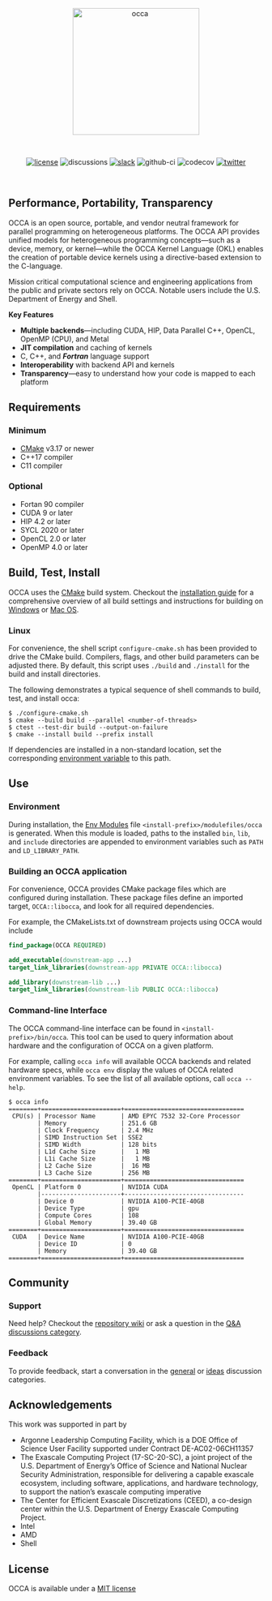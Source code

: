 <p align="center">
  <a href="https://libocca.org">
    <img alt="occa" src="https://libocca.org/assets/images/logo/blue.svg" width=250>
  </a>
</p>
&nbsp;

<div align="center"> 

[![license](https://img.shields.io/github/license/libocca/occa)](LICENSE)
![discussions](https://img.shields.io/github/discussions/libocca/occa)
[![slack](https://img.shields.io/badge/Chat-on%20Slack-%23522653)][OCCA_SLACK]
![github-ci](https://github.com/libocca/occa/workflows/Build/badge.svg)
![codecov](https://codecov.io/github/libocca/occa/coverage.svg)
[![twitter](https://img.shields.io/twitter/url?label=Twitter&style=social&url=https%3A%2F%2Ftwitter.com%2Flibocca)](https://twitter.com/libocca)
</div>

&nbsp;

## Performance, Portability, Transparency

OCCA is an open source, portable, and vendor neutral framework for parallel programming on heterogeneous platforms. The OCCA API provides unified models for heterogeneous programming concepts&mdash;such as a device, memory, or kernel&mdash;while the OCCA Kernel Language (OKL) enables the creation of portable device kernels using a directive-based extension to the C-language. 

Mission critical computational science and engineering applications from the public and private sectors rely on OCCA. Notable users include the U.S. Department of Energy and Shell.

**Key Features**

- **Multiple backends**&mdash;including CUDA, HIP, Data Parallel C++, OpenCL, OpenMP (CPU), and Metal
- **JIT compilation** and caching of kernels
- C, C++, and ***Fortran*** language support
- **Interoperability** with backend API and kernels
- **Transparency**&mdash;easy to understand how your code is mapped to each platform


## Requirements

### Minimum

- [CMake] v3.17 or newer
- C++17 compiler
- C11 compiler

### Optional

 - Fortan 90 compiler
 - CUDA 9 or later
 - HIP 4.2 or later
 - SYCL 2020 or later
 - OpenCL 2.0 or later
 - OpenMP 4.0 or later

## Build, Test, Install

OCCA uses the [CMake] build system. Checkout the [installation guide](INSTALL.md) for a comprehensive overview of all build settings and instructions for building on [Windows](INSTALL.md#windows) or [Mac OS](INSTALL.md#mac-os). 

### Linux 

For convenience, the shell script `configure-cmake.sh` has been provided to drive the CMake build. Compilers, flags, and other build parameters can be adjusted there. By default, this script uses `./build` and `./install` for the build and install directories.

The following demonstrates a typical sequence of shell commands to build, test, and install occa:
```shell
$ ./configure-cmake.sh
$ cmake --build build --parallel <number-of-threads>
$ ctest --test-dir build --output-on-failure
$ cmake --install build --prefix install
```

If dependencies are installed in a non-standard location, set the corresponding [environment variable](INSTALL.md#dependency-paths) to this path. 


## Use

### Environment

During installation, the [Env Modules](Env_Modules) file `<install-prefix>/modulefiles/occa` is generated. When this module is loaded, paths to the installed `bin`, `lib`, and `include` directories are appended to environment variables such as `PATH` and `LD_LIBRARY_PATH`.

### Building an OCCA application

For convenience, OCCA provides CMake package files which are configured during installation. These package files define an imported target, `OCCA::libocca`, and look for all required dependencies.

For example, the CMakeLists.txt of downstream projects using OCCA would include
```cmake
find_package(OCCA REQUIRED)

add_executable(downstream-app ...)
target_link_libraries(downstream-app PRIVATE OCCA::libocca)

add_library(downstream-lib ...)
target_link_libraries(downstream-lib PUBLIC OCCA::libocca)
```

### Command-line Interface

The OCCA command-line interface can be found in `<install-prefix>/bin/occa`. This tool can be used to query information about hardware and the configuration of OCCA on a given platform.

For example, calling `occa info` will available OCCA backends and related hardware specs, while `occa env` display the values of OCCA related environment variables. To see the list of all available options, call `occa --help`.

```shell
$ occa info
========+======================+=================================
 CPU(s) | Processor Name       | AMD EPYC 7532 32-Core Processor 
        | Memory               | 251.6 GB                        
        | Clock Frequency      | 2.4 MHz                         
        | SIMD Instruction Set | SSE2                            
        | SIMD Width           | 128 bits                        
        | L1d Cache Size       |   1 MB                          
        | L1i Cache Size       |   1 MB                          
        | L2 Cache Size        |  16 MB                          
        | L3 Cache Size        | 256 MB                          
========+======================+=================================
 OpenCL | Platform 0           | NVIDIA CUDA                     
        |----------------------+---------------------------------
        | Device 0             | NVIDIA A100-PCIE-40GB           
        | Device Type          | gpu                             
        | Compute Cores        | 108                             
        | Global Memory        | 39.40 GB                        
========+======================+=================================
 CUDA   | Device Name          | NVIDIA A100-PCIE-40GB           
        | Device ID            | 0                               
        | Memory               | 39.40 GB                        
========+======================+=================================
```

## Community

### Support

Need help? Checkout the [repository wiki](https://github.com/libocca/occa/wiki) or ask a question in the [Q&A discussions category](https://github.com/libocca/occa/discussions/categories/q-a).

### Feedback

To provide feedback, start a conversation in the [general](https://github.com/libocca/occa/discussions/categories/general) or [ideas](https://github.com/libocca/occa/discussions/categories/ideas) discussion categories.

## Acknowledgements

This work was supported in part by 
- Argonne Leadership Computing Facility, which is a DOE Office of Science User Facility supported under Contract DE-AC02-06CH11357
- The Exascale Computing Project (17-SC-20-SC), a joint project of the U.S. Department of Energy’s Office of Science and National Nuclear Security Administration, responsible for delivering a capable exascale ecosystem, including software, applications, and hardware technology, to support the nation’s exascale computing imperative
- The Center for Efficient Exascale Discretizations (CEED), a co-design center within the U.S. Department of Energy Exascale Computing Project.
- Intel
- AMD
- Shell

## License

OCCA is available under a [MIT license](LICENSE.MD)

[OCCA_WEBSITE]: https://libocca.org

[OCCA_SLACK]: https://join.slack.com/t/libocca/shared_invite/zt-4jcnu451-qPpPWUzhm7YQKY_HMhIsIw

[CMake]: https://cmake.org/

[Env_Modules]: https://modules.readthedocs.io/en/latest/index.html
